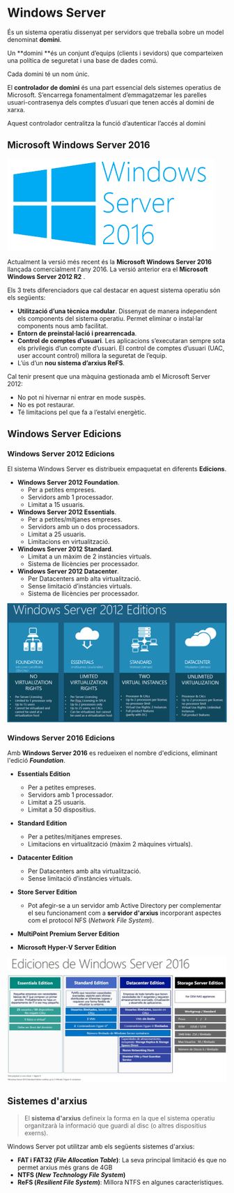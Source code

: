 <!-- notoc -->

# Windows Server

És un sistema operatiu dissenyat per servidors que treballa sobre un model denominat **domini**.

Un **domini **és un conjunt d’equips (clients i sevidors) que comparteixen una política de seguretat i una base de dades comú. 

Cada domini té un nom únic.

El **controlador de domini** és una part essencial dels sistemes operatius de Microsoft. S’encarrega fonamentalment d’emmagatzemar les parelles usuari-contrasenya dels comptes d’usuari que tenen accés al domini de xarxa.

Aquest controlador centralitza la funció d’autenticar l’accés al domini

## Microsoft Windows Server 2016

![](/assets/WindowsServer2016.png)

Actualment la versió més recent és la **Microsoft Windows Server 2016** llançada comercialment l'any 2016.
La versió anterior era el **Microsoft Windows Server 2012 R2** .

Els 3 trets diferenciadors que cal destacar en aquest sistema operatiu són els següents:

  * **Utilització d’una tècnica modular**. Dissenyat de manera independent els components del sistema operatiu. Permet eliminar o instal·lar components nous amb facilitat.
  * **Entorn de preinstal·lació i prearrencada**. 
  * **Control de comptes d’usuari**. Les aplicacions s’executaran sempre sota els privilegis d’un compte d’usuari. El control de comptes d’usuari (UAC, user account control) millora la seguretat de l’equip.
  * L’ús d’un **nou sistema d’arxius ReFS**.

Cal tenir present que una màquina gestionada amb el Microsoft Server 2012:

  * No pot ni hivernar ni entrar en mode suspès.
  * No es pot restaurar.
  * Té limitacions pel que fa a l’estalvi energètic.

## Windows Server Edicions

### Windows Server 2012 Edicions

El sistema Windows Server es distribueix empaquetat en diferents **Edicions**.

* **Windows Server 2012 Foundation**. 
  * Per a petites empreses. 
  * Servidors amb 1 processador. 
  * Limitat a 15 usuaris.
* **Windows Server 2012 Essentials**. 
  * Per a petites/mitjanes empreses. 
  * Servidors amb un o dos processadors. 
  * Limitat a 25 usuaris. 
  * Limitacions en virtualització.
* **Windows Server 2012 Standard**. 
  * Limitat a un màxim de 2 instàncies virtuals.
  * Sistema de llicències per processador.
* **Windows Server 2012 Datacenter**. 
  * Per Datacenters amb alta virtualització.
  * Sense limitació d’instàncies virtuals.
  * Sistema de llicències per processador.

![](/assets/WindowsServerEdicions.png)

### Windows Server 2016 Edicions

Amb **Windows Server 2016** es redueixen el nombre d'edicions, eliminant l'edició **_Foundation_**.

* **Essentials Edition**
  * Per a petites empreses.
  * Servidors amb 1 processador. 
  * Limitat a 25 usuaris.
  * Limitat a 50 dispositius.
* **Standard Edition**
  * Per a petites/mitjanes empreses.
  * Limitacions en virtualització (màxim 2 màquines virtuals).
* **Datacenter Edition**
  * Per Datacenters amb alta virtualització.
  * Sense limitació d’instàncies virtuals.
  
  
* **Store Server Edition**
  * Pot afegir-se a un servidor amb Active Directory per complementar el seu funcionament com a **servidor d'arxius** incorporant aspectes com el protocol NFS (_Network File System_).
* **MultiPoint Premium Server Edition**
* **Microsoft Hyper-V Server Edition**


![](/assets/windows2016_edicions.JPG)

## Sistemes d'arxius

> El **sistema d'arxius** defineix la forma en la que el sistema operatiu organitzarà la informació que guardi al disc (o altres dispositius exerns).

Windows Server pot utilitzar amb els següents sistemes d'arxius:

* **FAT i FAT32 (_File Allocation Table_)**: La seva principal limitació és que no permet arxius més grans de 4GB
* **NTFS (_New Technology File System_)**
* **ReFS (_Resilient File System_)**: Millora NTFS en algunes característiques.